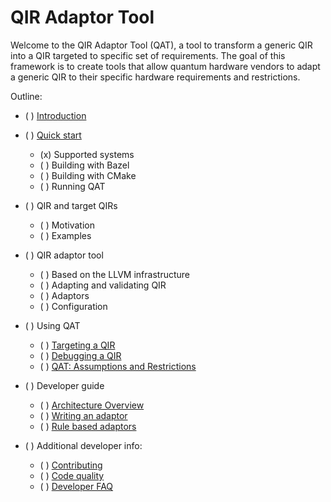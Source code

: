 # QIR Adaptor Tool

Welcome to the QIR Adaptor Tool (QAT), a tool to transform a generic QIR into a QIR targeted to specific set of requirements. The goal of this framework is to create tools that allow quantum hardware vendors to adapt a generic QIR to their specific hardware requirements and restrictions.

Outline:

-   ( ) [Introduction](../../README.md)

-   ( ) [Quick start](QuickStart/index.md)

    -   (x) Supported systems
    -   ( ) Building with Bazel
    -   ( ) Building with CMake
    -   ( ) Running QAT

-   ( ) QIR and target QIRs

    -   ( ) Motivation
    -   ( ) Examples

-   ( ) QIR adaptor tool

    -   ( ) Based on the LLVM infrastructure
    -   ( ) Adapting and validating QIR
    -   ( ) Adaptors
    -   ( ) Configuration

-   ( ) Using QAT

    -   ( ) [Targeting a QIR](base-profile-transfomrations.md)
    -   ( ) [Debugging a QIR](UserGuide/DebuggingIR.md)
    -   ( ) [QAT: Assumptions and Restrictions](UserGuide/GoalsAndAssumptions.md)

-   ( ) Developer guide

    -   ( ) [Architecture Overview](DeveloperGuide/ArchitectureOverview.md)
    -   ( ) [Writing an adaptor](DeveloperGuide/WritingComponent.md)
    -   ( ) [Rule based adaptors](DeveloperGuide/WritingRuleTests.md)

-   ( ) Additional developer info:
    -   ( ) [Contributing](../../CONTRIBUTING.md)
    -   ( ) [Code quality](DeveloperGuide/CodeQuality.md)
    -   ( ) [Developer FAQ](DeveloperGuide/DeveloperFAQ.md)
